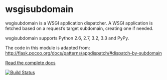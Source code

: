 wsgisubdomain
=============

wsgisubdomain is a WSGI application dispatcher. A WSGI application is fetched based on a request’s target subdomain, creating one if needed.

wsgisubdomain supports Python 2.6, 2.7, 3.2, 3.3 and PyPy.

The code in this module is adapted from:
http://flask.pocoo.org/docs/patterns/appdispatch/#dispatch-by-subdomain

[Read the complete docs](https://wsgisubdomain.readthedocs.org)

[![Build Status](https://travis-ci.org/xsleonard/wsgisubdomain.png)](https://travis-ci.org/xsleonard/wsgisubdomain)
